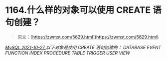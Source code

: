 <!--yml
category: 未分类
date: 0001-01-01 00:00:00
-->

# 1164.什么样的对象可以使用 CREATE 语句创建？

> 原文：[https://zwmst.com/5629.html](https://zwmst.com/5629.html)

   [ *MySQL* ](https://zwmst.com/mysql)*[ <time datetime="2021-10-28T00:39:27+08:00"> 2021-10-27 </time> ](https://zwmst.com/5629.html)  以下对象是使用 CREATE 语句创建的：
DATABASE
EVENT
FUNCTION
INDEX
PROCEDURE
TABLE
TRIGGER
USER
VIEW*